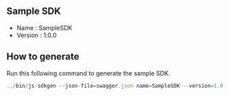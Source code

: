 ## Sample SDK

- Name : SampleSDK
- Version : 1.0.0

## How to generate

Run this following command to generate the sample SDK.

```js
../bin/js-sdkgen --json-file=swagger.json name=SampleSDK --version=1.0.0 base-url=https://vitwit.com/api --requiredHeaders accountId --optionalHeaders accessToken
``` 
